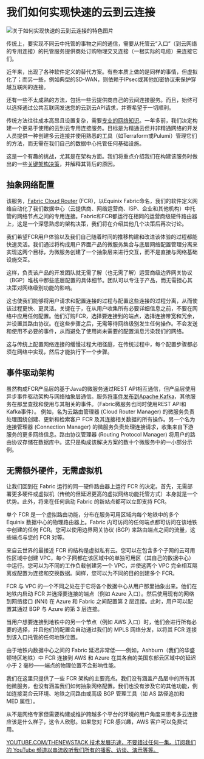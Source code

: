 # 我们如何实现快速的云到云连接

![关于如何实现快速的云到云连接的特色图片](https://cdn.thenewstack.io/media/2024/11/1ec3c11c-connection-1024x576.jpg)

传统上，要实现不同云中托管的事物之间的通信，需要从托管云“入口”（到云网络的专用连接）的托管服务提供商处订购物理交叉连接（一根实际的电缆）来连接它们。

近年来，出现了各种软件定义的替代方案。有些本质上做的是同样的事情，但虚拟化了；而另一些，例如典型的SD-WAN，则依赖于IPsec或其他加密协议来保护穿越互联网的连接。

还有一些不太成熟的方法，包括一些云提供商自己的云间连接服务。而且，始终可以选择通过公共互联网发送您的云到云API请求，并寄希望于一切顺利。

传统方法往往成本高昂且设置复杂，需要[专业的网络知识](https://thenewstack.io/networking/)。一年多前，我们决定构建一个更易于使用的云到云专用连接服务。目标是为精通云但并非精通网络的开发人员提供一种创建多云连接并使用熟悉的工具（如Terraform或Pulumi）管理它们的方法，而无需在我们自己的数据中心托管任何基础设施。

这是一个有趣的挑战，尤其是在架构方面。我们将重点介绍我们在构建该服务时做出的一些[关键架构决策](https://thenewstack.io/3-key-practices-for-perfecting-cloud-native-architecture/)，并解释其背后的原因。

## 抽象网络配置

该服务，[Fabric Cloud Router](https://aws.amazon.com/marketplace/pp/prodview-l3kzqe5fdbqlw?trk=ce4ea0a3-61d4-484e-aac0-1e6f42b319f9&sc_channel=el&source=equinix) (FCR)，以Equinix Fabric命名，我们的软件定义网络自动化了我们数据中心（云提供商、网络运营商、ISP、企业和其他机构）中托管的网络节点之间的专用连接。Fabric和FCR都运行在相同的运营商级硬件路由器上，这是一个深思熟虑的架构决策，我们将在介绍其他几个决策后再次讨论。

我们希望FCR用户体验以及我们自己随着时间的推移构建和改进该体验的过程都能快速灵活。我们通过将构成用户界面产品的微服务集合与底层网络配置管理分离来实现这两个目标，为微服务创建了一个抽象层来进行交互，而不是直接与网络基础设施交互。

这样，负责该产品的开发团队就无需了解（也无需了解）运营商级边界网关协议（BGP）堆栈中那些底层配置的具体细节。团队可以专注于产品，而无需担心其决策对网络级别功能的影响。

这也使我们能够将用户请求和配置连接的过程与配置这些连接的过程分离，从而使该过程更快、更灵活。关键在于，在从用户收集所有必要详细信息之前，不要在网络中应用任何配置。他们订购FCR，选择要连接到的端点，选择连接带宽和冗余，并设置其路由协议。在这些步骤之后，无需等待网络级别发生任何操作。不会发送和使用不必要的事件，从而避免了使用尚未需要的配置消息污染我们的网络。

这与传统上配置网络连接的缓慢过程大相径庭，在传统过程中，每个配置步骤都必须在网络中实现，然后才能执行下一个步骤。

## 事件驱动架构

虽然构成FCR产品层的基于Java的微服务通过REST API相互通信，但产品层使用异步事件驱动架构与网络抽象层通信。服务[将事件发布到Apache Kafka](https://thenewstack.io/beyond-the-quickstart-running-apache-kafka-as-a-service-on-kubernetes/)，其他服务在那里查找和使用与其相关的事件。（Fabric微服务也同时使用REST API和Kafka事件）。
例如，名为云路由管理器 (Cloud Router Manager) 的微服务负责处理围绕创建、更新和检索客户 FCR 及其连接相关数据的所有操作。另一个名为连接管理器 (Connection Manager) 的微服务负责处理连接请求，收集来自下游服务的更多网络信息。路由协议管理器 (Routing Protocol Manager) 将用户的路由协议存储在数据库中。这只是构成该解决方案的数十个微服务中的一小部分示例。

## 无需额外硬件，无需虚拟机
让我们回到在 Fabric 运行的同一硬件路由器上运行 FCR 的决定。首先，无需部署更多硬件或虚拟机（传统的但延迟更高的虚拟网络功能托管方式）本身就是一个优势。此外，将来在任何启动 Fabric 的新站点都可以立即支持 FCR。

单个 FCR 是一个虚拟路由功能，分布在服务可用区域内每个地铁中的多个 Equinix 数据中心的物理路由器上。Fabric 内可访问的任何端点都可访问在该地铁中创建的任何 FCR。您可以使用边界网关协议 (BGP) 来路由端点之间的流量，这些端点与您的 FCR 对等。

来自云世界的最接近 FCR 的结构是虚拟私有云。您可以在包含多个子网的云可用性区域中创建 VPC，每个子网都在该区域中的单独可用区（其自己的数据中心）中运行。您可以为不同的工作负载创建另一个 VPC，并使这两个 VPC 完全相互隔离或配置为连接和交换数据。同样，您可以为不同的目的创建多个 FCR。

FCR 与 VPC 的一个不同之处在于它将各个数据中心从用户那里抽象出来。他们在地铁内启动 FCR 并选择要连接的端点（例如 Azure 入口）。然后使用现有的网络到网络接口 (NNI) 在 Azure 和 Fabric 之间配置第 2 层连接。此时，用户可以配置其通过 BGP 与 Azure 的第 3 层连接。

当用户想要连接到地铁中的另一个节点（例如 AWS 入口）时，他们会进行所有必要的选择，并且他们的配置会自动通过我们的 MPLS 网络分发，以将其 FCR 连接到该入口托管的任何地铁位置。

由于地铁内数据中心之间的 Fabric 延迟非常低——例如，Ashburn（我们的华盛顿特区地铁）中 FCR 连接到 AWS 和 Azure 在其各自的美国东部云区域中的延迟小于 2 毫秒——端点的物理位置不会影响性能。

我们在这里只提供了一些 FCR 架构的主要亮点。我们没有涵盖产品层中的所有其他微服务，也没有涵盖我们如何抽象网络配置。我们也没有涉及它的其他功能，例如连接混合云环境、地铁之间路由或高级 BGP 管理工具（如 AS 路径追加和 MED 属性）。

从不是网络专家但需要构建或维护跨越多个平台的环境的用户角度来思考多云连接应该是什么样子，这令人欣慰。如果您对 FCR 感兴趣，AWS 客户可以免费试用。

[YOUTUBE.COM/THENEWSTACK 技术发展迅速，不要错过任何一集。订阅我们的 YouTube 频道以串流收听我们所有的播客、访谈、演示等等。](https://youtube.com/thenewstack?sub_confirmation=1)